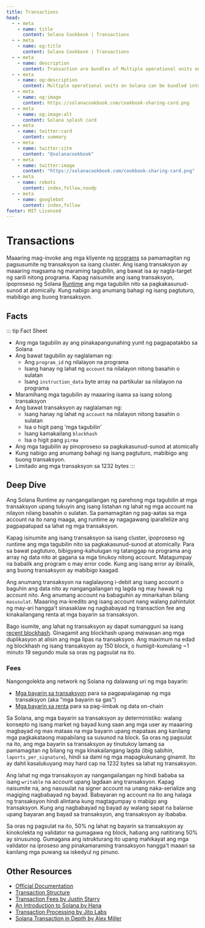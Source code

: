 ```yaml
---
title: Transactions
head:
  - - meta
    - name: title
      content: Solana Cookbook | Transactions
  - - meta
    - name: og:title
      content: Solana Cookbook | Transactions
  - - meta
    - name: description
      content: Transaction are bundles of Multiple operational units on Solana. Learn more about Transaction and Core Concepts at The Solana cookbook.
  - - meta
    - name: og:description
      content: Multiple operational units on Solana can be bundled into a single unit called Transaction. Learn more about Core Concepts at The Solana cookbook.
  - - meta
    - name: og:image
      content: https://solanacookbook.com/cookbook-sharing-card.png
  - - meta
    - name: og:image:alt
      content: Solana splash card
  - - meta
    - name: twitter:card
      content: summary
  - - meta
    - name: twitter:site
      content: "@solanacookbook"
  - - meta
    - name: twitter:image
      content: "https://solanacookbook.com/cookbook-sharing-card.png"
  - - meta
    - name: robots
      content: index,follow,noodp
  - - meta
    - name: googlebot
      content: index,follow
footer: MIT Licensed
---
```


# Transactions

Maaaring mag-invoke ang mga kliyente ng [programs](./programs.md) sa pamamagitan ng pagsusumite ng transaksyon sa isang cluster. Ang isang transaksyon ay maaaring magsama ng maraming tagubilin, ang bawat isa ay nagta-target ng sarili nitong programa. Kapag naisumite ang isang transaksyon, ipoproseso ng Solana [Runtime](https://docs.solana.com/developing/programming-model/runtime) ang mga tagubilin nito sa pagkakasunud-sunod at atomically. Kung nabigo ang anumang bahagi ng isang pagtuturo, mabibigo ang buong transaksyon.

## Facts

::: tip Fact Sheet
- Ang mga tagubilin ay ang pinakapangunahing yunit ng pagpapatakbo sa Solana
- Ang bawat tagubilin ay naglalaman ng:
     - Ang `program_id` ng nilalayon na programa
     - Isang hanay ng lahat ng `account` na nilalayon nitong basahin o sulatan
     - Isang `instruction_data` byte array na partikular sa nilalayon na programa
- Maramihang mga tagubilin ay maaaring isama sa isang solong transaksyon
- Ang bawat transaksyon ay naglalaman ng:
     - Isang hanay ng lahat ng `account` na nilalayon nitong basahin o sulatan
     - Isa o higit pang 'mga tagubilin'
     - Isang kamakailang `blockhash`
     - Isa o higit pang `pirma`
- Ang mga tagubilin ay pinoproseso sa pagkakasunud-sunod at atomically
- Kung nabigo ang anumang bahagi ng isang pagtuturo, mabibigo ang buong transaksyon.
- Limitado ang mga transaksyon sa 1232 bytes
:::

## Deep Dive

Ang Solana Runtime ay nangangailangan ng parehong mga tagubilin at mga transaksyon upang tukuyin ang isang listahan ng lahat ng mga account na nilayon nilang basahin o sulatan. Sa pamamagitan ng pag-aatas sa mga account na ito nang maaga, ang runtime ay nagagawang iparallelize ang pagpapatupad sa lahat ng mga transaksyon.

Kapag isinumite ang isang transaksyon sa isang cluster, ipoproseso ng runtime ang mga tagubilin nito sa pagkakasunud-sunod at atomically. Para sa bawat pagtuturo, bibigyang-kahulugan ng tatanggap na programa ang array ng data nito at gagana sa mga tinukoy nitong account. Matagumpay na babalik ang program o may error code. Kung ang isang error ay ibinalik, ang buong transaksyon ay mabibigo kaagad.

Ang anumang transaksyon na naglalayong i-debit ang isang account o baguhin ang data nito ay nangangailangan ng lagda ng may hawak ng account nito. Ang anumang account na babaguhin ay minarkahan bilang `masusulat`. Maaaring ma-kredito ang isang account nang walang pahintulot ng may-ari hangga't sinasaklaw ng nagbabayad ng transaction fee ang kinakailangang renta at mga bayarin sa transaksyon.

Bago isumite, ang lahat ng transaksyon ay dapat sumangguni sa isang [recent blockhash](https://docs.solana.com/developing/programming-model/transactions#recent-blockhash). Ginagamit ang blockhash upang maiwasan ang mga duplikasyon at alisin ang mga lipas na transaksyon. Ang maximum na edad ng blockhash ng isang transaksyon ay 150 block, o humigit-kumulang ~1 minuto 19 segundo mula sa oras ng pagsulat na ito.

### Fees

Nangongolekta ang network ng Solana ng dalawang uri ng mga bayarin:
- [Mga bayarin sa transaksyon](https://docs.solana.com/transaction_fees) para sa pagpapalaganap ng mga transaksyon (aka "mga bayarin sa gas")
- [Mga bayarin sa renta](https://docs.solana.com/developing/programming-model/accounts#rent) para sa pag-iimbak ng data on-chain

Sa Solana, ang mga bayarin sa transaksyon ay deterministiko: walang konsepto ng isang market ng bayad kung saan ang mga user ay maaaring magbayad ng mas mataas na mga bayarin upang mapataas ang kanilang mga pagkakataong mapabilang sa susunod na block. Sa oras ng pagsulat na ito, ang mga bayarin sa transaksyon ay tinutukoy lamang sa pamamagitan ng bilang ng mga kinakailangang lagda (ibig sabihin, `laports_per_signature`), hindi sa dami ng mga mapagkukunang ginamit. Ito ay dahil kasalukuyang may hard cap na 1232 bytes sa lahat ng transaksyon.

Ang lahat ng mga transaksyon ay nangangailangan ng hindi bababa sa isang `writable` na account upang lagdaan ang transaksyon. Kapag naisumite na, ang nasusulat na signer account na unang naka-serialize ang magiging nagbabayad ng bayad. Babayaran ng account na ito ang halaga ng transaksyon hindi alintana kung magtagumpay o mabigo ang transaksyon. Kung ang nagbabayad ng bayad ay walang sapat na balanse upang bayaran ang bayad sa transaksyon, ang transaksyon ay ibababa.

Sa oras ng pagsulat na ito, 50% ng lahat ng bayarin sa transaksyon ay kinokolekta ng validator na gumagawa ng block, habang ang natitirang 50% ay sinusunog. Gumagana ang istrukturang ito upang mahikayat ang mga validator na iproseso ang pinakamaraming transaksyon hangga't maaari sa kanilang mga puwang sa iskedyul ng pinuno.

## Other Resources

- [Official Documentation](https://docs.solana.com/developing/programming-model/transactions)
- [Transaction Structure](https://solana.wiki/docs/solidity-guide/transactions/#solana-transaction-structure)
- [Transaction Fees by Justin Starry](https://jstarry.notion.site/Transaction-Fees-f09387e6a8d84287aa16a34ecb58e239)
- [An Introduction to Solana by Hana](https://2501babe.github.io/posts/solana101.html)
- [Transaction Processing by Jito Labs](https://jito-labs.medium.com/solana-validator-101-transaction-processing-90bcdc271143)
- [Solana Transaction in Depth by Alex Miller](https://medium.com/@asmiller1989/solana-transactions-in-depth-1f7f7fe06ac2)
